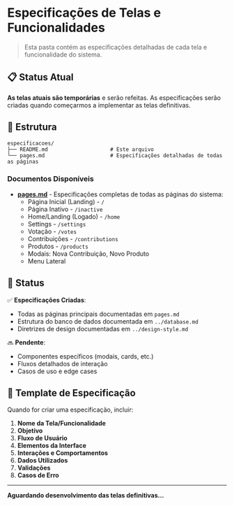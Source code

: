 # Especificações de Telas e Funcionalidades

> Esta pasta contém as especificações detalhadas de cada tela e funcionalidade do sistema.

## 📋 Status Atual

**As telas atuais são temporárias** e serão refeitas. As especificações serão criadas quando começarmos a implementar as telas definitivas.

## 📁 Estrutura

```
especificacoes/
├── README.md                    # Este arquivo
└── pages.md                     # Especificações detalhadas de todas as páginas
```

### Documentos Disponíveis

- **[pages.md](./pages.md)** - Especificações completas de todas as páginas do sistema:
  - Página Inicial (Landing) - `/`
  - Página Inativo - `/inactive`
  - Home/Landing (Logado) - `/home`
  - Settings - `/settings`
  - Votação - `/votes`
  - Contribuições - `/contributions`
  - Produtos - `/products`
  - Modais: Nova Contribuição, Novo Produto
  - Menu Lateral

## 🎯 Status

✅ **Especificações Criadas**:
- Todas as páginas principais documentadas em `pages.md`
- Estrutura do banco de dados documentada em `../database.md`
- Diretrizes de design documentadas em `../design-style.md`

🔜 **Pendente**:
- Componentes específicos (modais, cards, etc.)
- Fluxos detalhados de interação
- Casos de uso e edge cases

## 📝 Template de Especificação

Quando for criar uma especificação, incluir:

1. **Nome da Tela/Funcionalidade**
2. **Objetivo**
3. **Fluxo de Usuário**
4. **Elementos da Interface**
5. **Interações e Comportamentos**
6. **Dados Utilizados**
7. **Validações**
8. **Casos de Erro**

---

**Aguardando desenvolvimento das telas definitivas...**

